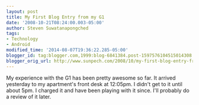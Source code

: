 ```yaml
---
layout: post
title: My First Blog Entry from my G1
date: '2008-10-21T08:24:00.003-05:00'
author: Steven Suwatanapongched
tags:
- Technology
- Android
modified_time: '2014-08-07T19:36:22.285-05:00'
blogger_id: tag:blogger.com,1999:blog-6841384.post-1597576104515014308
blogger_orig_url: http://www.sunpech.com/2008/10/my-first-blog-entry-from-my-g1.html
---
```


My experience with the G1 has been pretty awesome so far.  It arrived yesterday to my apartment's front desk at 12:05pm.  I didn't get to it until about 5pm.  I charged it and have been playing with it since.  I'll probably do a review of it later.